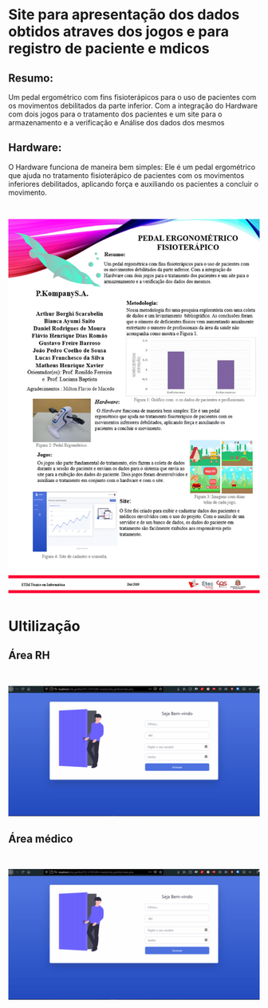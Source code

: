 # Site para apresentação dos dados obtidos atraves dos jogos e para registro de paciente e mdicos 

## Resumo: 
Um pedal ergométrico com fins fisioterápicos para o uso de pacientes com os movimentos debilitados da parte inferior. 
Com a integração do Hardware com dois jogos para o tratamento dos pacientes e um site para o armazenamento e a verificação e Análise dos dados dos mesmos

## Hardware:
  O Hardware funciona de maneira bem simples: Ele é um pedal ergométrico que ajuda no tratamento fisioterápico de pacientes com os movimentos inferiores debilitados, aplicando força e auxiliando os pacientes a concluir o movimento.

![]()
<p align="center">
  <img src="PedalBanner.gif">
</p>

# Ultilização


## Área RH
  ![]()
<p align="center">
  <img src="RH.gif">
</p>


## Área médico
  ![]()
<p align="center">
  <img src="Medico.gif">
</p>
